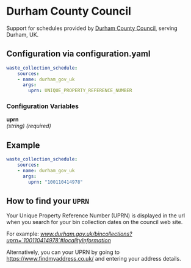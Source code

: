 # Durham County Council

Support for schedules provided by [Durham County Council](https://www.durham.gov.uk/article/1866/Household-bin-collections), serving Durham, UK.

## Configuration via configuration.yaml

```yaml
waste_collection_schedule:
    sources:
    - name: durham_gov_uk
      args:
        uprn: UNIQUE_PROPERTY_REFERENCE_NUMBER
```

### Configuration Variables
**uprn**  
*(string) (required)*

## Example

```yaml
waste_collection_schedule:
    sources:
    - name: durham_gov_uk
      args:
        uprn: "100110414978"
```

## How to find your `UPRN`

Your Unique Property Reference Number (UPRN) is displayed in the url when you search for your bin collection dates on the council web site.

For example: _www.durham.gov.uk/bincollections?uprn=`100110414978`#localityInformation_

Alternatively, you can your UPRN  by going to <https://www.findmyaddress.co.uk/> and entering your address details.